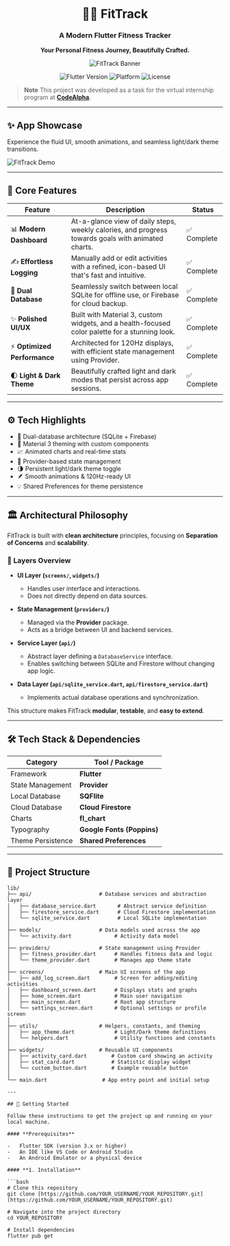 <div align="center">

# 🏋️‍♂️ **FitTrack**

### A Modern Flutter Fitness Tracker

**Your Personal Fitness Journey, Beautifully Crafted.**

![FitTrack Banner](assets/icon.png)

<p>
<img src="https://img.shields.io/badge/Flutter-3.x-blue?style=for-the-badge&logo=flutter" alt="Flutter Version">
<img src="https://img.shields.io/badge/Platform-Android%20%7C%20iOS-green?style=for-the-badge&logo=android" alt="Platform">
<img src="https://img.shields.io/badge/License-MIT-purple?style=for-the-badge" alt="License">
</p>

</div>

> **Note**
> This project was developed as a task for the virtual internship program at **[CodeAlpha](https://codealpha.tech/)**.

---

## ✨ App Showcase

Experience the fluid UI, smooth animations, and seamless light/dark theme transitions.

![FitTrack Demo](assets/demo.gif)

---

## 🚀 Core Features

| Feature | Description | Status |
|---|---|---|
| 📊 **Modern Dashboard** | At-a-glance view of daily steps, weekly calories, and progress towards goals with animated charts. | ✅ Complete |
| ✍️ **Effortless Logging** | Manually add or edit activities with a refined, icon-based UI that's fast and intuitive. | ✅ Complete |
| 💾 **Dual Database** | Seamlessly switch between local SQLite for offline use, or Firebase for cloud backup. | ✅ Complete |
| ✨ **Polished UI/UX** | Built with Material 3, custom widgets, and a health-focused color palette for a stunning look. | ✅ Complete |
| ⚡ **Optimized Performance** | Architected for 120Hz displays, with efficient state management using Provider. | ✅ Complete |
| 🌓 **Light & Dark Theme** | Beautifully crafted light and dark modes that persist across app sessions. | ✅ Complete |

---

## ⚙️ Tech Highlights

- 🔄 Dual-database architecture (SQLite + Firebase)
- 🎨 Material 3 theming with custom components
- 📈 Animated charts and real-time stats
- 🧠 Provider-based state management
- 🌗 Persistent light/dark theme toggle
- 🪶 Smooth animations & 120Hz-ready UI
- 💡 Shared Preferences for theme persistence

---

## 🏛️ Architectural Philosophy

FitTrack is built with **clean architecture** principles, focusing on **Separation of Concerns** and **scalability**.

### 🧩 Layers Overview

-   **UI Layer (`screens/`, `widgets/`)**
    -   Handles user interface and interactions.
    -   Does not directly depend on data sources.

-   **State Management (`providers/`)**
    -   Managed via the **Provider** package.
    -   Acts as a bridge between UI and backend services.

-   **Service Layer (`api/`)**
    -   Abstract layer defining a `DatabaseService` interface.
    -   Enables switching between SQLite and Firestore without changing app logic.

-   **Data Layer (`api/sqlite_service.dart`, `api/firestore_service.dart`)**
    -   Implements actual database operations and synchronization.

This structure makes FitTrack **modular**, **testable**, and **easy to extend**.

---

## 🛠️ Tech Stack & Dependencies

| Category | Tool / Package |
|---|---|
| Framework | **Flutter** |
| State Management | **Provider** |
| Local Database | **SQFlite** |
| Cloud Database | **Cloud Firestore** |
| Charts | **fl_chart** |
| Typography | **Google Fonts (Poppins)** |
| Theme Persistence | **Shared Preferences** |

---

## 📂 Project Structure

```plaintext
lib/
├── api/                      # Database services and abstraction layer
│   ├── database_service.dart       # Abstract service definition
│   ├── firestore_service.dart      # Cloud Firestore implementation
│   └── sqlite_service.dart         # Local SQLite implementation
│
├── models/                   # Data models used across the app
│   └── activity.dart              # Activity data model
│
├── providers/                # State management using Provider
│   ├── fitness_provider.dart      # Handles fitness data and logic
│   └── theme_provider.dart        # Manages app theme state
│
├── screens/                  # Main UI screens of the app
│   ├── add_log_screen.dart        # Screen for adding/editing activities
│   ├── dashboard_screen.dart      # Displays stats and graphs
│   ├── home_screen.dart           # Main user navigation
│   ├── main_screen.dart           # Root app structure
│   └── settings_screen.dart       # Optional settings or profile screen
│
├── utils/                    # Helpers, constants, and theming
│   ├── app_theme.dart             # Light/Dark theme definitions
│   └── helpers.dart               # Utility functions and constants
│
├── widgets/                  # Reusable UI components
│   ├── activity_card.dart        # Custom card showing an activity
│   ├── stat_card.dart            # Statistic display widget
│   └── custom_button.dart        # Example reusable button
│
└── main.dart                  # App entry point and initial setup

---

## 🏁 Getting Started

Follow these instructions to get the project up and running on your local machine.

#### **Prerequisites**

-   Flutter SDK (version 3.x or higher)
-   An IDE like VS Code or Android Studio
-   An Android Emulator or a physical device

#### **1. Installation**

```bash
# Clone this repository
git clone [https://github.com/YOUR_USERNAME/YOUR_REPOSITORY.git](https://github.com/YOUR_USERNAME/YOUR_REPOSITORY.git)

# Navigate into the project directory
cd YOUR_REPOSITORY

# Install dependencies
flutter pub get
